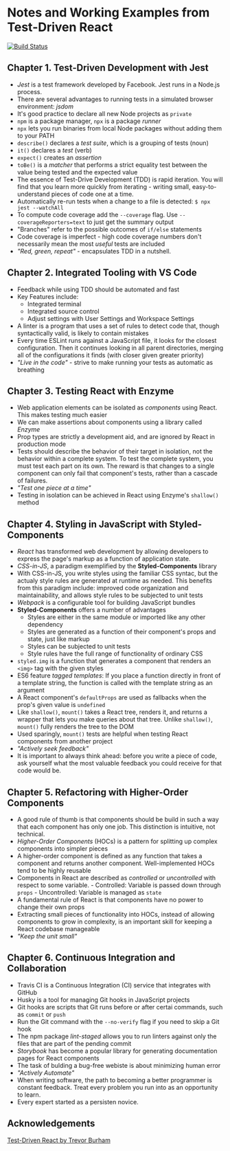 # Notes and Working Examples from Test-Driven React

[![Build Status](https://travis-ci.org/ncapps/test-driven-react.svg?branch=master)](https://travis-ci.org/ncapps/test-driven-react)

## Chapter 1. Test-Driven Development with Jest
  - *Jest* is a test framework developed by Facebook. Jest runs in a Node.js process.
  - There are several advantages to running tests in a simulated browser environment: *jsdom*
  - It's good practice to declare all new Node projects as `private`
  - `npm` is a package manager, `npx` is a package *runner*
  - `npx` lets you run binaries from local Node packages without adding them to your PATH
  - `describe()` declares a *test suite*, which is a grouping of tests (noun)
  - `it()` declares a *test* (verb)
  - `expect()` creates an *assertion*
  - `toBe()` is a *matcher* that performs a strict equality test between the value being tested and the expected value
  - The essence of Test-Drive Development (TDD) is rapid iteration. You will find that you learn more quickly from iterating - writing small, easy-to-understand pieces of code one at a time.
  - Automatically re-run tests when a change to a file is detected: `$ npx jest --watchAll`
  - To compute code coverage add the `--coverage` flag. Use `--coverageReporters=text` to just get the summary output
  - "Branches" refer to the possible outcomes of `if/else` statements
  - Code coverage is imperfect - high code coverage numbers don't necessarily mean the most *useful* tests are included
  - *"Red, green, repeat"* - encapsulates TDD in a nutshell.

## Chapter 2. Integrated Tooling with VS Code
  - Feedback while using TDD should be automated and fast
  - Key Features include:
    - Integrated terminal
    - Integrated source control
    - Adjust settings with User Settings and Workspace Settings
  - A linter is a program that uses a set of rules to detect code that, though syntactically valid, is likely to contain mistakes
  - Every time ESLint runs against a JavaScript file, it looks for the closest configuration. Then it continues looking in all parent directories, merging all of the configurations it finds (with closer given greater priority)
  - *"Live in the code"* - strive to make running your tests as automatic as breathing

## Chapter 3. Testing React with Enzyme
  - Web application elements can be isolated as *components* using React. This makes testing much easier
  - We can make assertions about components using a library called *Enzyme*
  - Prop types are strictly a development aid, and are ignored by React in production mode
  - Tests should describe the behavior of their target in isolation, not the behavior within a complete system. To test the complete system, you must test each part on its own. The reward is that changes to a single component can only fail that component's tests, rather than a cascade of failures.
  - *"Test one piece at a time"*
  - Testing in isolation can be achieved in React using Enzyme's `shallow()` method

## Chapter 4. Styling in JavaScript with Styled-Components
  - *React* has transformed web development by allowing developers to express the page's markup as a function of application state.
  - *CSS-in-JS*, a paradigm exemplified by the **Styled-Components** library
  - With CSS-in-JS, you write styles using the familiar CSS syntac, but the actualy style rules are generated at runtime as needed. This benefits from this paradigm include: improved code organization and maintainability, and allows style rules to be subjected to unit tests
  - *Webpack* is a configurable tool for building JavaScript bundles
  - **Styled-Components** offers a number of advantages
    - Styles are either in the same module or imported like any other dependency
    - Styles are generated as a function of their component's props and state, just like markup
    - Styles can be subjected to unit tests
    - Style rules have the full range of functionality of ordinary CSS
  - `styled.img` is a function that generates a component that renders an `<img>` tag with the given styles
  - ES6 feature *tagged templates*: If you place a function directly in front of a template string, the function is called with the template string as an argument
  - A React component's `defaultProps` are used as fallbacks when the prop's given value is `undefined`
  - Like `shallow()`, `mount()` takes a React tree, renders it, and returns a wrapper that lets you make queries about that tree. Unlike `shallow()`, `mount()` fully renders the tree to the DOM
  - Used sparingly, `mount()` tests are helpful when testing React components from another project
  - *"Actively seek feedback"*
  - It is important to always think ahead: before you write a piece of code, ask yourself what the most valuable feedback you could receive for that code would be.

  ## Chapter 5. Refactoring with Higher-Order Components
   - A good rule of thumb is that components should be build in such a way that each component has only one job. This distinction is intuitive, not technical.
   - *Higher-Order Components* (HOCs) is a pattern for splitting up complex components into simpler pieces
   - A higher-order component is defined as any function that takes a component and returns another component. Well-implemented HOCs tend to be highly reusable
   - Components in React are described as *controlled* or *uncontrolled* with respect to some variable.
    - Controlled: Variable is passed down through `props`
    - Uncontrolled: Variable is managed as `state`
  - A fundamental rule of React is that components have no power to change their own props
  - Extracting small pieces of functionality into HOCs, instead of allowing components to grow in complexity, is an important skill for keeping a React codebase manageable
  - *"Keep the unit small"*

  ## Chapter 6. Continuous Integration and Collaboration
  - Travis CI is a Continuous Integration (CI) service that integrates with GitHub
  - Husky is a tool for managing Git hooks in JavaScript projects
  - Git hooks are scripts that Git runs before or after certai commands, such as `commit` or `push`
  - Run the Git command with the `--no-verify` flag if you need to skip a Git hook
  - The npm package *lint-staged* allows you to run linters against only the files that are part of the pending commit
  - *Storybook* has become a popular library for generating documentation pages for React components
  - The task of bulding a bug-free webiste is about minimizing human error
  - *"Actively Automate"*
  - When writing software, the path to becoming a better programmer is constant feedback. Treat every problem you run into as an opportunity to learn.
  - Every expert started as a persisten novice.


## Acknowledgements
[Test-Driven React by Trevor Burham](https://pragprog.com/book/tbreact/test-driven-react)
